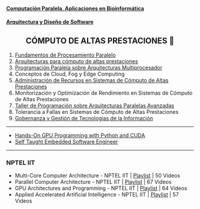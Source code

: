 #### [Computación Paralela. Aplicaciones en Bioinformática](./ComputacionParalelaAppBioinformatica/README.md)

#### [Arquitectura y Diseño de Software](./ArquitecturaDisenodeSoftware/README.md)


<h2 align="center"> CÓMPUTO DE ALTAS PRESTACIONES </b> 💛</h2>


  1) [Fundamentos de Procesamiento Paralelo](./FundamentosProcesamientoParalelo)
  2) [Arquitecturas para cómputo de altas prestaciones](./ArquitecturasComputoAltasPrestaciones)
  3) [Programación Paralela sobre Arquitecturas Multiprocesador](./ProgramacionParalelaArquitecturasMultiprocesado)
  4) Conceptos de Cloud, Fog y Edge Computing
  5) [Administración de Recursos en Sistemas de Cómputo de Altas Prestaciones](./AdministracionRecursosSistemasAltasPrestaciones)
  6) Monitorización y Optimización de Rendimiento en Sistemas de Cómputo de Altas Prestaciones
  7) [Taller de Programación sobre Arquitecturas Paralelas Avanzadas](./TallerProgArquitecturasParalelas)
  8) Tolerancia a Fallas en Sistemas de Cómputo de Altas Prestaciones
  9) [Gobernanza y Gestión de Tecnologías de la Información](./Gobernanza_Gestion_Tecnologias_de_la_Informacion)

--- 
- [Hands-On GPU Programming with Python and CUDA](https://github.com/PacktPublishing/Hands-On-GPU-Programming-with-Python-and-CUDA)
- [Self Taught Embedded Software Engineer](https://github.com/FernandoFH/Embedded.Systems.Playground)

--- 
### NPTEL IIT

- Multi-Core Computer Architecture - NPTEL IIT | [Playlist](https://www.youtube.com/playlist?list=PLwdnzlV3ogoUT7g3BySY2QQesG3eB4dss) | 50 Videos
- Parallel Computer Architecture - NPTEL IIT | [Playlist](https://www.youtube.com/playlist?list=PLwdnzlV3ogoVhxIHSJymwtRM34ULGqpE5) | 67 Videos
- GPU Architectures and Programming  - NPTEL IIT |   [Playlist](https://www.youtube.com/playlist?list=PLbRMhDVUMngfj_NXI7jqMYLnhcRhRKAGq) | 64 Videos
- Applied Accelerated Artificial Intelligence - NPTEL IIT | [Playlist](https://www.youtube.com/playlist?list=PLyqSpQzTE6M9LibNqhhCYLDvfVGhcRDN4) | 57 Videos
